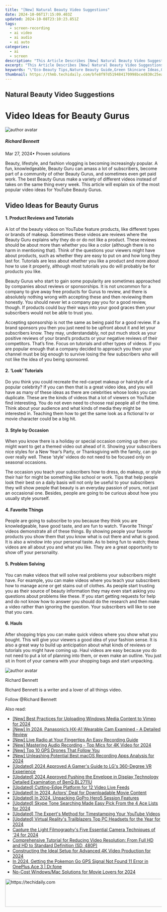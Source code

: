 ```yaml
---
title: "[New] Natural Beauty Video Suggestions"
date: 2024-10-06T17:15:09.403Z
updated: 2024-10-08T23:10:23.851Z
tags: 
  - screen-recording
  - ai video
  - ai audio
  - ai auto
categories: 
  - ai
  - screen
description: "This Article Describes [New] Natural Beauty Video Suggestions"
excerpt: "This Article Describes [New] Natural Beauty Video Suggestions"
keywords: "\"Eco-Beauty Tips,Nature Beauty Guide,Green Skincare Ideas,Organic Hair Care,Natural Makeup Hacks,Earthy Beauty Tips,Plant-Based Beauty Tricks\""
thumbnail: https://thmb.techidaily.com/bfe8f97d519484170998bced830c25ea7c96c9f9fefb2b304db02c765d66484d.jpg
---
```


## Natural Beauty Video Suggestions

# Video Ideas for Beauty Gurus

![author avatar](https://images.wondershare.com/filmora/article-images/richard-bennett.jpg)

##### Richard Bennett

 Mar 27, 2024• Proven solutions

 Beauty, lifestyle, and fashion vlogging is becoming increasingly popular. A fun, knowledgeable, Beauty Guru can amass a lot of subscribers, become part of a community of other Beauty Gurus, and sometimes even get paid work. The best Beauty Gurus make a variety of different videos instead of takes on the same thing every week. This article will explain six of the most popular video ideas for YouTube Beauty Gurus.

## Video Ideas for Beauty Gurus

#### 1\. Product Reviews and Tutorials

 A lot of the beauty videos on YouTube feature products, like different types or brands of makeup. Sometimes these videos are reviews where the Beauty Guru explains why they do or do not like a product. These reviews should be about more than whether you like a color (although there is no harm in mentioning that). Think of the questions your viewers might have about products, such as whether they are easy to put on and how long they last for. Tutorials are less about whether you like a product and more about how to use it properly, although most tutorials you do will probably be for products you like.

 Beauty Gurus who start to gain some popularity are sometimes approached by companies about reviews or sponsorships. It is not uncommon for a company to give away free products for Gurus to review, and there is absolutely nothing wrong with accepting these and then reviewing them honestly. You should never let a company pay you for a good review, though. If products could buy their ways into your good graces then your subscribers would not be able to trust you.

 Accepting sponsorship is not the same as being paid for a good review. If a brand sponsors you then you just need to be upfront about it and let your subscribers know. They may, understandably, not put much stock as your positive reviews of your brand’s products or your negative reviews of their competitors. That’s fine. Focus on tutorials and other types of videos. If you are popular enough that a company decided to approach you then your channel must be big enough to survive losing the few subscribers who will not like the idea of you being sponsored.

#### 2\. ‘Look’ Tutorials

 Do you think you could recreate the red-carpet makeup or hairstyle of a popular celebrity? If you can then that is a great video idea, and you will have as many of these ideas as there are celebrities whose looks you can duplicate. These are the kinds of videos that a lot of viewers on YouTube find interesting. You do not even need to choose real people all of the time. Think about your audience and what kinds of media they might be interested in. Teaching them how to get the same look as a fictional tv or movie character could be a big hit.

#### 3\. Style by Occasion

 When you know there is a holiday or special occasion coming up then you might want to get a themed video out ahead of it. Showing your subscribers nice styles for a New Year’s Party, or Thanksgiving with the family, can go over really well. These ‘style’ videos do not need to be focused only on seasonal occasions.

 The occasion you teach your subscribers how to dress, do makeup, or style their hair for might be something like school or work. Tips that help people look their best on a daily basis will not only be useful to your subscribers they will show people that beauty is an everyday passion of yours, not just an occasional one. Besides, people are going to be curious about how you usually style yourself.

#### 4\. Favorite Things

 People are going to subscribe to you because they think you are knowledgeable, have good taste, and are fun to watch. ‘Favorite Things’ videos demonstrate all of these things. By showing people your favorite products you show them that you know what is out there and what is good. It is also a window into your personal taste. As to being fun to watch; these videos are all about you and what you like. They are a great opportunity to show off your personality.

#### 5\. Problem Solving

 You can make videos that will solve real problems your subscribers might have. For example, you can make videos where you teach your subscribers how to manage acne or get stains out of clothes. As people start trusting you as their source of beauty information they may even start asking you questions about problems like these. If you start getting requests for help and do not know how to answer you should do the research and then make a video rather than ignoring the question. Your subscribers will like to see that you care.

#### 6\. Hauls

 After shopping trips you can make quick videos where you show what you bought. This will give your viewers a good idea of your fashion sense. It is also a great way to build up anticipation about what kinds of reviews or tutorials you might have coming up. Haul videos are easy because you do not need to put a lot of planning into them, or even make an outline. You just sit in front of your camera with your shopping bags and start unpacking.

![author avatar](https://images.wondershare.com/filmora/article-images/richard-bennett.jpg)

Richard Bennett

Richard Bennett is a writer and a lover of all things video.

Follow @Richard Bennett


<ins class="adsbygoogle"
     style="display:block"
     data-ad-format="autorelaxed"
     data-ad-client="ca-pub-7571918770474297"
     data-ad-slot="1223367746"></ins>



<ins class="adsbygoogle"
     style="display:block"
     data-ad-client="ca-pub-7571918770474297"
     data-ad-slot="8358498916"
     data-ad-format="auto"
     data-full-width-responsive="true"></ins>


<span class="atpl-alsoreadstyle">Also read:</span>
<div><ul>
<li><a href="https://vimeo-videos.techidaily.com/new-best-practices-for-uploading-windows-media-content-to-vimeo-for-2024/"><u>[New] Best Practices for Uploading Windows Media Content to Vimeo for 2024</u></a></li>
<li><a href="https://fox-cloud.techidaily.com/new-in-2024-panasonics-hx-a1-wearable-cam-examined-a-detailed-review/"><u>[New] In 2024, Panasonic’s HX-A1 Wearable Cam Examined - A Detailed Review</u></a></li>
<li><a href="https://extra-approaches.techidaily.com/new-live-radio-at-your-fingertips-an-easy-recording-guide/"><u>[New] Live Radio at Your Fingertips An Easy Recording Guide</u></a></li>
<li><a href="https://fox-cloud.techidaily.com/new-mastering-audio-recording-top-mics-for-4k-video-for-2024/"><u>[New] Mastering Audio Recording - Top Mics for 4K Video for 2024</u></a></li>
<li><a href="https://fox-access.techidaily.com/new-top-10-gps-drones-that-follow-you/"><u>[New] Top 10 GPS Drones That Follow You</u></a></li>
<li><a href="https://remote-screen-capture.techidaily.com/new-unleashing-potential-best-macos-recording-apps-analysis-for-2024/"><u>[New] Unleashing Potential Best macOS Recording Apps Analysis for 2024</u></a></li>
<li><a href="https://fox-cloud.techidaily.com/updated-2024-approved-a-gamers-guide-to-lgs-360-degree-vr-experience/"><u>[Updated] 2024 Approved A Gamer's Guide to LG's 360-Degree VR Experience</u></a></li>
<li><a href="https://fox-cloud.techidaily.com/updated-2024-approved-pushing-the-envelope-in-display-technology-detailed-examination-of-benq-bl2711u/"><u>[Updated] 2024 Approved Pushing the Envelope in Display Technology Detailed Examination of BenQ BL2711U</u></a></li>
<li><a href="https://fox-cloud.techidaily.com/updated-cutting-edge-platform-for-12-video-live-feeds/"><u>[Updated] Cutting-Edge Platform for 12 Video Live Feeds</u></a></li>
<li><a href="https://fox-cloud.techidaily.com/updated-in-2024-actors-deal-for-downloadable-movie-content/"><u>[Updated] In 2024, Actors' Deal for Downloadable Movie Content</u></a></li>
<li><a href="https://fox-cloud.techidaily.com/updated-in-2024-unpacking-gopro-hero5-session-features/"><u>[Updated] In 2024, Unpacking GoPro Hero5 Session Features</u></a></li>
<li><a href="https://fox-http.techidaily.com/updated-skype-tone-searching-made-easy-pick-from-the-4-ace-lists-for-2024/"><u>[Updated] Skype Tone Searching Made Easy Pick From the 4 Ace Lists for 2024</u></a></li>
<li><a href="https://some-approaches.techidaily.com/updated-the-experts-method-for-timestamping-your-youtube-videos/"><u>[Updated] The Expert's Method for Timestamping Your YouTube Videos</u></a></li>
<li><a href="https://fox-cloud.techidaily.com/updated-virtual-realitys-trailblazers-top-pc-headsets-for-the-year-for-2024/"><u>[Updated] Virtual Reality's Trailblazers Top PC Headsets for the Year for 2024</u></a></li>
<li><a href="https://extra-tips.techidaily.com/capture-the-light-filmographys-five-essential-camera-techniques-of-24-for-2024/"><u>Capture the Light Filmography's Five Essential Camera Techniques of '24 for 2024</u></a></li>
<li><a href="https://discover-brilliant.techidaily.com/comprehensive-tutorial-for-reducing-video-resolution-from-full-hd-and-hd-to-standard-definition-sd-480p/"><u>Comprehensive Tutorial for Reducing Video Resolution: From Full HD and HD to Standard Definition (SD, 480P)</u></a></li>
<li><a href="https://fox-cloud.techidaily.com/constructing-the-ideal-setup-for-advanced-4k-video-production-for-2024/"><u>Constructing the Ideal Setup for Advanced 4K Video Production for 2024</u></a></li>
<li><a href="https://android-location.techidaily.com/in-2024-getting-the-pokemon-go-gps-signal-not-found-11-error-in-oneplus-ace-3-drfone-by-drfone-virtual/"><u>In 2024, Getting the Pokemon Go GPS Signal Not Found 11 Error in OnePlus Ace 3 | Dr.fone</u></a></li>
<li><a href="https://extra-guidance.techidaily.com/no-cost-windowsmac-solutions-for-movie-lovers-for-2024/"><u>No-Cost Windows/Mac Solutions for Movie Lovers for 2024</u></a></li>
</ul></div>

<!-- affiliate ads begin -->
<a href="https://aligracehair.sjv.io/c/5597632/2012434/19272" target="_top" id="2012434">
  <img src="//a.impactradius-go.com/display-ad/19272-2012434" border="0" alt="https://techidaily.com" width="728" height="90"/>
</a>
<img height="0" width="0" src="https://aligracehair.sjv.io/i/5597632/2012434/19272" style="position:absolute;visibility:hidden;" border="0" />
<!-- affiliate ads end -->

